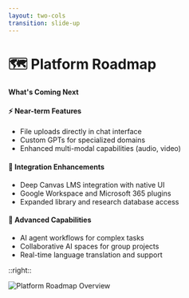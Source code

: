 ```yaml
---
layout: two-cols
transition: slide-up
---
```


<ThemeToggle />

# <span class="slide-title">🗺️ Platform Roadmap</span>

<div class="pr-6">
  <h4 class="montserrat-paragraph text-base font-bold text-blue-800 dark:text-blue-100 mb-4">
    What's Coming Next
  </h4>
  
  <!-- Near-term Features -->
  <div class="mb-4">
    <h4 class="montserrat-paragraph text-sm font-semibold text-gray-800 dark:text-gray-200 mb-1 flex items-center gap-1">
      <span class="text-green-500">⚡</span> Near-term Features
    </h4>
    <ul class="space-y-2 text-sm">
      <li class="flex items-center gap-2">
        <span class="w-1.5 h-1.5 bg-green-500 rounded-full"></span>
        <span class="montserrat-paragraph">File uploads directly in chat interface</span>
      </li>
      <li class="flex items-center gap-2">
        <span class="w-1.5 h-1.5 bg-green-500 rounded-full"></span>
        <span class="montserrat-paragraph">Custom GPTs for specialized domains</span>
      </li>
      <li class="flex items-center gap-2">
        <span class="w-1.5 h-1.5 bg-green-500 rounded-full"></span>
        <span class="montserrat-paragraph">Enhanced multi-modal capabilities (audio, video)</span>
      </li>
    </ul>
  </div>

  <!-- Integration Enhancements -->
  <div class="mb-4">
    <h4 class="montserrat-paragraph text-sm font-semibold text-gray-800 dark:text-gray-200 mb-1 flex items-center gap-1">
      <span class="text-blue-500">🔗</span> Integration Enhancements
    </h4>
    <ul class="space-y-2 text-sm">
      <li class="flex items-center gap-2">
        <span class="w-1.5 h-1.5 bg-green-500 rounded-full"></span>
        <span class="montserrat-paragraph">Deep Canvas LMS integration with native UI</span>
      </li>
      <li class="flex items-center gap-2">
        <span class="w-1.5 h-1.5 bg-green-500 rounded-full"></span>
        <span class="montserrat-paragraph">Google Workspace and Microsoft 365 plugins</span>
      </li>
      <li class="flex items-center gap-2">
        <span class="w-1.5 h-1.5 bg-green-500 rounded-full"></span>
        <span class="montserrat-paragraph">Expanded library and research database access</span>
      </li>
    </ul>
  </div>

  <!-- Advanced Capabilities -->
  <div>
    <h4 class="montserrat-paragraph text-sm font-semibold text-gray-800 dark:text-gray-200 mb-1 flex items-center gap-1">
      <span class="text-purple-500">🚀</span> Advanced Capabilities
    </h4>
    <ul class="space-y-2 text-sm">
      <li class="flex items-center gap-2">
        <span class="w-1.5 h-1.5 bg-green-500 rounded-full"></span>
        <span class="montserrat-paragraph">AI agent workflows for complex tasks</span>
      </li>
      <li class="flex items-center gap-2">
        <span class="w-1.5 h-1.5 bg-green-500 rounded-full"></span>
        <span class="montserrat-paragraph">Collaborative AI spaces for group projects</span>
      </li>
      <li class="flex items-center gap-2">
        <span class="w-1.5 h-1.5 bg-green-500 rounded-full"></span>
        <span class="montserrat-paragraph">Real-time language translation and support</span>
      </li>
    </ul>
  </div>
</div>

::right::

<!-- Platform Roadmap Screenshot -->
<div class="pl-6">
  <div class="h-full flex items-center justify-center">
    <img src="/images/project_analysis.png" alt="Platform Roadmap Overview" class="w-full max-w-lg rounded-lg shadow-lg" />
  </div>
</div>

<!--
Platform roadmap slide:
- Near-term features including file uploads, custom GPTs, and multi-modal capabilities
- Integration enhancements with Canvas LMS and productivity suites
- Advanced capabilities like AI agents and collaborative spaces
-->